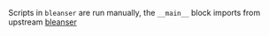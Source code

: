 Scripts in `bleanser` are run manually, the `__main__` block imports from upstream [bleanser](https://github.com/karlicoss/bleanser)
